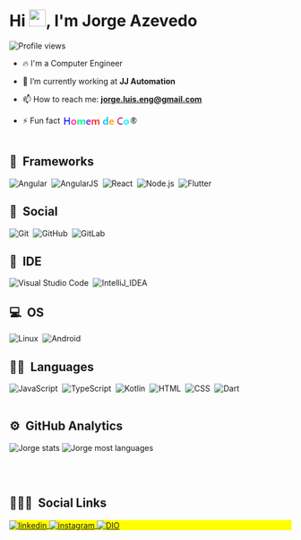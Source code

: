 
<h1 align="left">Hi <img src="https://raw.githubusercontent.com/kaueMarques/kaueMarques/master/hi.gif" width="30px" height="30px">, I'm Jorge Azevedo</h1>
<p align="left"> <img src="https://komarev.com/ghpvc/?username=JLAJ5&color=yellow" alt="Profile views" /> </p>

- 🔥 I'm a Computer Engineer 

- 🔭 I’m currently working at **JJ Automation**

- 📫 How to reach me: <strong><a href="mailto:jorge.luis.eng@gmail.com">jorge.luis.eng@gmail.com</a></strong>

- ⚡ Fun fact <img align="center" width="137" height="20" src="https://github.com/JLAJ5/JLAJ5/blob/main/HomenDeCor.png">
<br><br>
## 🚀 &nbsp;Frameworks

![Angular](https://img.shields.io/badge/-Angular-05122A?style=flat&logo=angular&logoColor=DD0031)&nbsp;
![AngularJS](https://img.shields.io/badge/-AngularJS-05122A?style=flat&logo=angularjs&logoColor=E23237)&nbsp;
![React](https://img.shields.io/badge/-React-05122A?style=flat&logo=react)&nbsp;
![Node.js](https://img.shields.io/badge/-Node.js-05122A?style=flat&logo=node.js)&nbsp;
![Flutter](https://img.shields.io/badge/Flutter-05122A?style=flat&logo=Flutter&logoColor=white)&nbsp;

## 👨 &nbsp;Social

![Git](https://img.shields.io/badge/-Git-05122A?style=flat&logo=git)&nbsp;
![GitHub](https://img.shields.io/badge/-GitHub-05122A?style=flat&logo=github)&nbsp;
![GitLab](https://img.shields.io/badge/GitLab-330F63?style=flat&logo=gitlab&logoColor=white)&nbsp;

## 🔌 &nbsp;IDE

![Visual Studio Code](https://img.shields.io/badge/-Visual%20Studio%20Code-05122A?style=flat&logo=visual-studio-code&logoColor=007ACC)&nbsp;
![IntelliJ_IDEA](https://img.shields.io/badge/IntelliJ_IDEA-000000.svg?style=flat&logo=intellij-idea&logoColor=white)&nbsp;

## 💻 &nbsp;OS

![Linux](https://img.shields.io/badge/Linux-E34F26?style=flat&logo=linux&logoColor=black)&nbsp;
![Android](https://img.shields.io/badge/Android-05122A?style=flat&logo=android&logoColor=3DDC84)&nbsp;

## 👩‍💻 &nbsp;Languages

![JavaScript](https://img.shields.io/badge/-JavaScript-05122A?style=flat&logo=javascript)&nbsp;
![TypeScript](https://img.shields.io/badge/TypeScript-05122A?style=flat&logo=typescript&logoColor=007ACC)&nbsp;
![Kotlin](https://img.shields.io/badge/Kotlin-05122A?style=flat&logo=kotlin&logoColor=0095D5)&nbsp;
![HTML](https://img.shields.io/badge/-HTML-05122A?style=flat&logo=HTML5)&nbsp;
![CSS](https://img.shields.io/badge/-CSS-05122A?style=flat&logo=CSS3&logoColor=1572B6)&nbsp;
![Dart](https://img.shields.io/badge/dart-05122A?style=flat&logo=dart&logoColor=white)&nbsp;
<br><br>
## ⚙️ &nbsp;GitHub Analytics

<p align="left">
<img width="530em" src="https://github-readme-stats.vercel.app/api?username=JLAJ5&show_icons=true&theme=vision-friendly-dark" alt="Jorge stats"/>
<img width="530em" src="https://github-readme-stats.vercel.app/api/top-langs/?username=JLAJ5&layout=compact&theme=vision-friendly-dark" alt="Jorge most languages"/>
</p>

<br><br>

## 👨🏽‍🦲 &nbsp;Social Links

<p align="left" style="background:yellow">
<a href="https://www.linkedin.com/in/jorge-azevedo-ab8b4b43/" target="_blank">
  <img align="center" src="https://img.shields.io/badge/-JorgeAzevedo-05122A?style=flat&logo=linkedin" alt="linkedin"/>
</a>
<a href="https://www.instagram.com/jorge.luis.eng/" target="_blank">
 <img align="center" src="https://img.shields.io/badge/-JorgeAzevedo-05122A?style=flat&logo=instagram" alt="instagram"/>
</a>
<a href="https://web.dio.me/users/jorge_luis_eng?tab=achievements" target="_blank">
 <img align="center" src="https://img.shields.io/badge/-JorgeAzevedo-05122A?style=flat&logo=counter-strike" alt="DIO"/>
</a>
</p>
